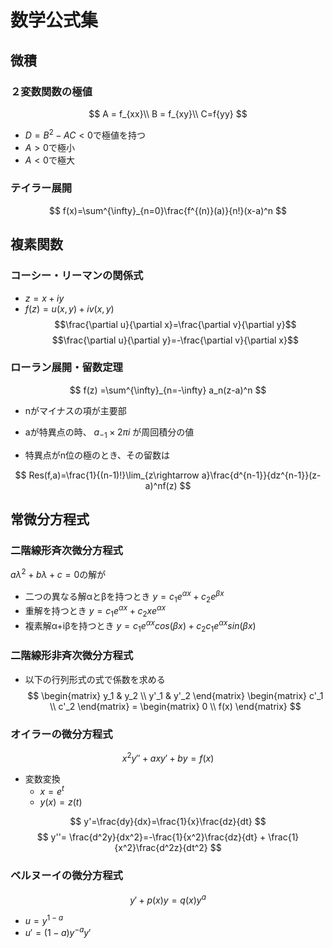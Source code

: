 # 数学公式集
## 微積
### ２変数関数の極値
$$
A = f_{xx}\\
B = f_{xy}\\
C=f{yy}
$$

* $D=B^2-AC<0$で極値を持つ
* $A>0$で極小
* $A<0$で極大

### テイラー展開
$$
f(x)=\sum^{\infty}_{n=0}\frac{f^{(n)}(a)}{n!}(x-a)^n
$$
## 複素関数
### コーシー・リーマンの関係式
* $z=x+iy$
* $f(z)=u(x,y)+iv(x,y)$
$$\frac{\partial u}{\partial x}=\frac{\partial v}{\partial y}$$
$$\frac{\partial u}{\partial y}=-\frac{\partial v}{\partial x}$$


### ローラン展開・留数定理
$$ f(z) =\sum^{\infty}_{n=-\infty} a_n(z-a)^n $$


* nがマイナスの項が主要部  
* aが特異点の時、
$a_{-1}\times 2\pi i$
が周回積分の値

* 特異点がn位の極のとき、その留数は


$$
Res(f,a)=\frac{1}{(n-1)!}\lim_{z\rightarrow a}\frac{d^{n-1}}{dz^{n-1}}(z-a)^nf(z)
$$


## 常微分方程式

### 二階線形斉次微分方程式
$aλ^2+bλ+c=0$の解が 
* 二つの異なる解αとβを持つとき
$y = c_1e^{αx}+c_2e^{βx}$
* 重解を持つとき
$y = c_1e^{αx}+c_2xe^{αx}$
* 複素解α+iβを持つとき
$y = c_1e^{αx}cos(βx)+c_2c_1e^{αx}sin(βx)$

### 二階線形非斉次微分方程式
* 以下の行列形式の式で係数を求める
$$ 
\begin{matrix} 
    y_1 & y_2 \\
    y'_1 & y'_2
\end{matrix}
\begin{matrix} 
    c'_1 \\
    c'_2
\end{matrix}
=
\begin{matrix} 
    0 \\
    f(x)
\end{matrix}
$$


### オイラーの微分方程式


$$
x^2y''+axy'+by=f(x)
$$

* 変数変換
  * $x=e^t$ 
  * $y(x)=z(t)$


$$
y'=\frac{dy}{dx}=\frac{1}{x}\frac{dz}{dt}
$$
$$
y''= \frac{d^2y}{dx^2}=-\frac{1}{x^2}\frac{dz}{dt} + \frac{1}{x^2}\frac{d^2z}{dt^2}
$$


### ベルヌーイの微分方程式


$$
y'+p(x)y=q(x)y^a
$$


* $u = y^{1-a}$
* $u'=(1-a)y^{-a}y'$
